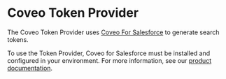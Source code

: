 # Coveo Token Provider

The Coveo Token Provider uses [Coveo For Salesforce](https://docs.coveo.com/en/1104/coveo-for-salesforce/what-s-coveo-for-salesforce) to generate search tokens.

To use the Token Provider, Coveo for Salesforce must be installed and configured in your environment. For more information, see our [product documentation](https://docs.coveo.com/en/1158/coveo-for-salesforce/getting-started-with-coveo-for-salesforce).
